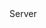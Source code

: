 <function name="UpdateAcknowledgedFramecount" parent="CBaseClient" type="classfunc">
	<description>
		<added version="0.7"></added>
	</description>
	<realm>Server</realm>
	<args>
		<arg name="frameCount" type="number"></arg>
	</args>
</function>